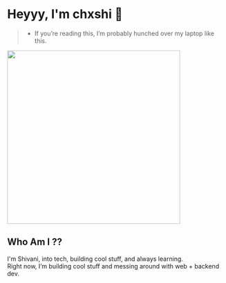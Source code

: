 # Heyyy,   I'm chxshi 👾

>  * If you’re reading this, I’m probably hunched over my laptop like this. 

<img src="https://giffiles.alphacoders.com/171/171294.gif" width="400"/>

## Who Am I ??   

I'm Shivani, into tech, building cool stuff, and always learning.  
Right now, I’m building cool stuff and messing around with web + backend dev.



<!---
NewSmoke38/NewSmoke38 is a ✨ special ✨ repository because its `README.md` (this file) appears on your GitHub profile.
You can click the Preview link to take a look at your changes.
--->
